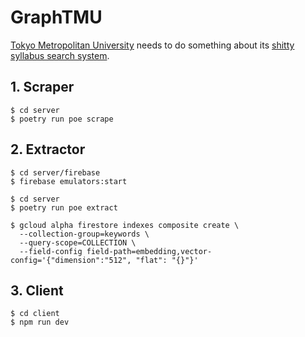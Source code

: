 # GraphTMU

[Tokyo Metropolitan University][TMU] needs to do something about its [shitty syllabus search system][CampusSquare].

## 1. Scraper

```shell
$ cd server
$ poetry run poe scrape
```

## 2. Extractor

```shell
$ cd server/firebase
$ firebase emulators:start
```

```shell
$ cd server
$ poetry run poe extract
```

```shell
$ gcloud alpha firestore indexes composite create \
  --collection-group=keywords \
  --query-scope=COLLECTION \
  --field-config field-path=embedding,vector-config='{"dimension":"512", "flat": "{}"}'
```

## 3. Client

```shell
$ cd client
$ npm run dev
```

[TMU]: https://www.tmu.ac.jp/
[CampusSquare]: https://www.nssol.nipponsteel.com/solution/popup/campussquare/index.html
